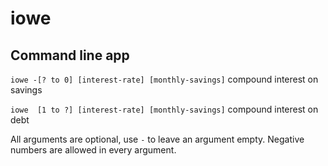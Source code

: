 # iowe
## Command line app
`iowe -[? to 0] [interest-rate] [monthly-savings]` compound interest on savings

`iowe  [1 to ?] [interest-rate] [monthly-savings]` compound interest on debt

All arguments are optional, use `-` to leave an argument empty. Negative numbers are allowed in every argument.